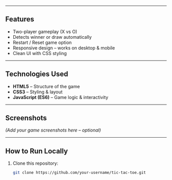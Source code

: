 
---

## Features  
- Two-player gameplay (X vs O)  
- Detects winner or draw automatically  
- Restart / Reset game option  
- Responsive design – works on desktop & mobile  
- Clean UI with CSS styling  

---

## Technologies Used  
- **HTML5** – Structure of the game  
- **CSS3** – Styling & layout  
- **JavaScript (ES6)** – Game logic & interactivity  

---

## Screenshots  
*(Add your game screenshots here – optional)*  

---

## How to Run Locally  
1. Clone this repository:  
   ```bash
   git clone https://github.com/your-username/tic-tac-toe.git
